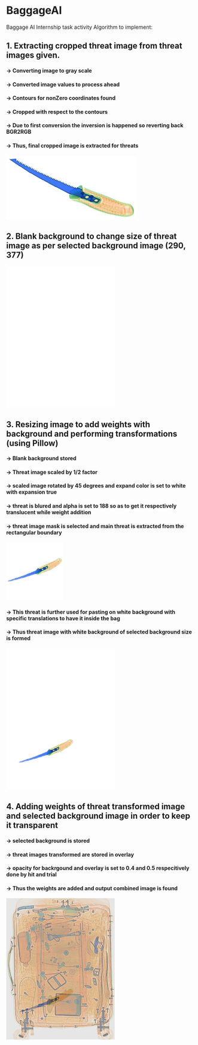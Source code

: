 # BaggageAI
Baggage AI Internship task activity
Algorithm to implement:
## 1. Extracting cropped threat image from threat images given.
#### -> Converting image to gray scale
#### -> Converted image values to process ahead
#### -> Contours for nonZero coordinates found
#### -> Cropped with respect to the contours
#### -> Due to first conversion the inversion is happened so reverting back BGR2RGB
#### -> Thus, final cropped image is extracted for threats
![](threat.png)

## 2. Blank background to change size of threat image as per selected background image (290, 377)
![](backgroundx.jpg)

## 3. Resizing image to add weights with background and performing transformations (using Pillow)
#### -> Blank background stored
#### -> Threat image scaled by 1/2 factor
#### -> scaled image rotated by 45 degrees and expand color is set to white with expansion true
#### -> threat is blured and alpha is set to 188 so as to get it respectively translucent while weight addition
#### -> threat image mask is selected and main threat is extracted from the rectangular boundary
![](BAGGAGE_20170524_075554_80428_B_threat.png)
#### -> This threat is further used for pasting on white background with specific translations to have it inside the bag
#### -> Thus threat image with white background of selected background size is formed
![](BAGGAGE_20170524_075554_80428_B.png)

## 4. Adding weights of threat transformed image and selected background image in order to keep it transparent
#### -> selected background is stored
#### -> threat images transformed are stored in overlay
#### -> opacity for backrgound and overlay is set to 0.4 and 0.5 respecitively done by hit and trial
#### -> Thus the weights are added and output combined image is found
![](BAGGAGE_20170524_075554_80428_Bout.png)
